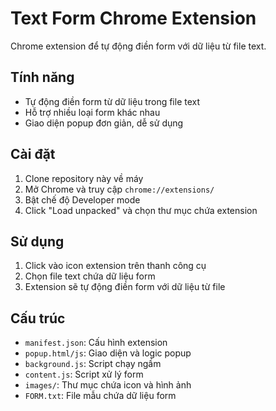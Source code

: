 # Text Form Chrome Extension

Chrome extension để tự động điền form với dữ liệu từ file text.

## Tính năng
- Tự động điền form từ dữ liệu trong file text
- Hỗ trợ nhiều loại form khác nhau
- Giao diện popup đơn giản, dễ sử dụng

## Cài đặt
1. Clone repository này về máy
2. Mở Chrome và truy cập `chrome://extensions/`
3. Bật chế độ Developer mode
4. Click "Load unpacked" và chọn thư mục chứa extension

## Sử dụng
1. Click vào icon extension trên thanh công cụ
2. Chọn file text chứa dữ liệu form
3. Extension sẽ tự động điền form với dữ liệu từ file

## Cấu trúc
- `manifest.json`: Cấu hình extension
- `popup.html/js`: Giao diện và logic popup
- `background.js`: Script chạy ngầm
- `content.js`: Script xử lý form
- `images/`: Thư mục chứa icon và hình ảnh
- `FORM.txt`: File mẫu chứa dữ liệu form 
